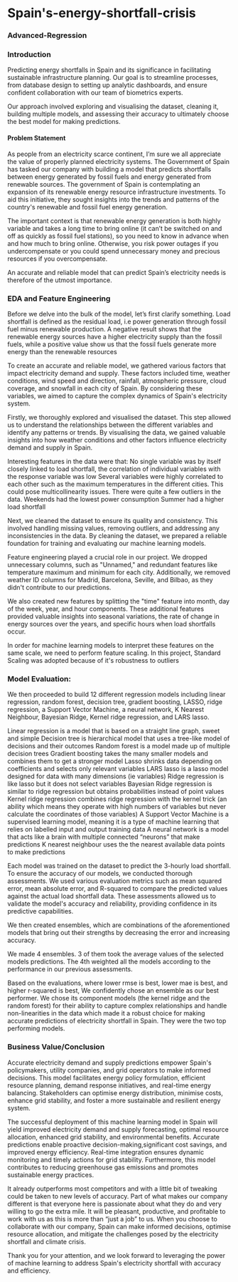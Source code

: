 # Spain's-energy-shortfall-crisis

### Advanced-Regression
### Introduction 
Predicting energy shortfalls in Spain and its significance in facilitating sustainable infrastructure planning. Our goal is to streamline processes, from database design to setting up analytic dashboards, and ensure confident collaboration with our team of biometrics experts.

Our approach involved exploring and visualising the dataset, cleaning it, building multiple models, and assessing their accuracy to ultimately choose the best model for making predictions.

#### Problem Statement
As people from an electricity scarce continent, I’m sure we all appreciate the value of properly planned electricity systems. The Government of Spain has tasked our company with building a model that predicts shortfalls between energy generated by fossil fuels and energy generated from renewable sources. The government of Spain is contemplating an expansion of its renewable energy resource infrastructure investments. To aid this initiative, they sought insights into the trends and patterns of the country's renewable and fossil fuel energy generation.

The important context is that renewable energy generation is both highly variable and takes a long time to bring online (it can’t be switched on and off as quickly as fossil fuel stations), so you need to know in advance when and how much to bring online. Otherwise, you risk power outages if you undercompensate or you could spend unnecessary money and precious resources if you overcompensate.

An accurate and reliable model that can predict Spain’s electricity needs is therefore of the utmost importance.

### EDA and Feature Engineering

Before we delve into the bulk of the model, let’s first clarify something. Load shortfall is defined as the residual load, i.e power generation through fossil fuel minus renewable production. A negative result shows that the renewable energy sources have a higher electricity supply than the fossil fuels, while a positive value show us that the fossil fuels generate more energy than the renewable resources

To create an accurate and reliable model, we gathered various factors that impact electricity demand and supply. These factors included time, weather conditions, wind speed and direction, rainfall, atmospheric pressure, cloud coverage, and snowfall in each city of Spain. By considering these variables, we aimed to capture the complex dynamics of Spain's electricity system.

Firstly, we thoroughly explored and visualised the dataset. This step allowed us to understand the relationships between the different variables and identify any patterns or trends. By visualising the data, we gained valuable insights into how weather conditions and other factors influence electricity demand and supply in Spain.

Interesting features in the data were that: No single variable was by itself closely linked to load shortfall, the correlation of individual variables with the response variable was low Several variables were highly correlated to each other such as the maximum temperatures in the different cities. This could pose multicollinearity issues. There were quite a few outliers in the data. Weekends had the lowest power consumption Summer had a higher load shortfall

Next, we cleaned the dataset to ensure its quality and consistency. This involved handling missing values, removing outliers, and addressing any inconsistencies in the data. By cleaning the dataset, we prepared a reliable foundation for training and evaluating our machine learning models.

Feature engineering played a crucial role in our project. We dropped unnecessary columns, such as "Unnamed," and redundant features like temperature maximum and minimum for each city. Additionally, we removed weather ID columns for Madrid, Barcelona, Seville, and Bilbao, as they didn't contribute to our predictions.

We also created new features by splitting the "time" feature into month, day of the week, year, and hour components. These additional features provided valuable insights into seasonal variations, the rate of change in energy sources over the years, and specific hours when load shortfalls occur.

In order for machine learning models to interpret these features on the same scale, we need to perform feature scaling. In this project, Standard Scaling was adopted because of it's robustness to outliers

### Model Evaluation:

We then proceeded to build 12 different regression models including linear regression, random forest, decision tree, gradient boosting, LASSO, ridge regression, a Support Vector Machine, a neural network, K Nearest Neighbour, Bayesian Ridge, Kernel ridge regression, and LARS lasso.

Linear regression is a model that is based on a straight line graph, sweet and simple Decision tree is hierarchical model that uses a tree-like model of decisions and their outcomes Random forest is a model made up of multiple decision trees Gradient boosting takes the many smaller models and combines them to get a stronger model Lasso shrinks data depending on coefficients and selects only relevant variables LARS lasso is a lasso model designed for data with many dimensions (ie variables) Ridge regression is like lasso but it does not select variables Bayesian Ridge regression is similar to ridge regression but obtains probabilities instead of point values Kernel ridge regression combines ridge regression with the kernel trick (an ability which means they operate with high numbers of variables but never calculate the coordinates of those variables) A Support Vector Machine is a supervised learning model, meaning it is a type of machine learning that relies on labelled input and output training data A neural network is a model that acts like a brain with multiple connected “neurons” that make predictions K nearest neighbour uses the the nearest available data points to make predictions

Each model was trained on the dataset to predict the 3-hourly load shortfall. To ensure the accuracy of our models, we conducted thorough assessments. We used various evaluation metrics such as mean squared error, mean absolute error, and R-squared to compare the predicted values against the actual load shortfall data. These assessments allowed us to validate the model's accuracy and reliability, providing confidence in its predictive capabilities.

We then created ensembles, which are combinations of the aforementioned models that bring out their strengths by decreasing the error and increasing accuracy.

We made 4 ensembles. 3 of them took the average values of the selected models predictions. The 4th weighted all the models according to the performance in our previous assessments.

Based on the evaluations, where lower rmse is best, lower mae is best, and higher r-squared is best, We confidently chose an ensemble as our best performer. We chose its component models (the kernel ridge and the random forest) for their ability to capture complex relationships and handle non-linearities in the data which made it a robust choice for making accurate predictions of electricity shortfall in Spain. They were the two top performing models.

### Business Value/Conclusion

Accurate electricity demand and supply predictions empower Spain's policymakers, utility companies, and grid operators to make informed decisions. This model facilitates energy policy formulation, efficient resource planning, demand response initiatives, and real-time energy balancing. Stakeholders can optimise energy distribution, minimise costs, enhance grid stability, and foster a more sustainable and resilient energy system.

The successful deployment of this machine learning model in Spain will yield improved electricity demand and supply forecasting, optimal resource allocation, enhanced grid stability, and environmental benefits. Accurate predictions enable proactive decision-making,significant cost savings, and improved energy efficiency. Real-time integration ensures dynamic monitoring and timely actions for grid stability. Furthermore, this model contributes to reducing greenhouse gas emissions and promotes sustainable energy practices.

It already outperforms most competitors and with a little bit of tweaking could be taken to new levels of accuracy. Part of what makes our company different is that everyone here is passionate about what they do and very willing to go the extra mile. It will be pleasant, productive, and profitable to work with us as this is more than “just a job” to us. When you choose to collaborate with our company, Spain can make informed decisions, optimise resource allocation, and mitigate the challenges posed by the electricity shortfall and climate crisis.

Thank you for your attention, and we look forward to leveraging the power of machine learning to address Spain's electricity shortfall with accuracy and efficiency.
